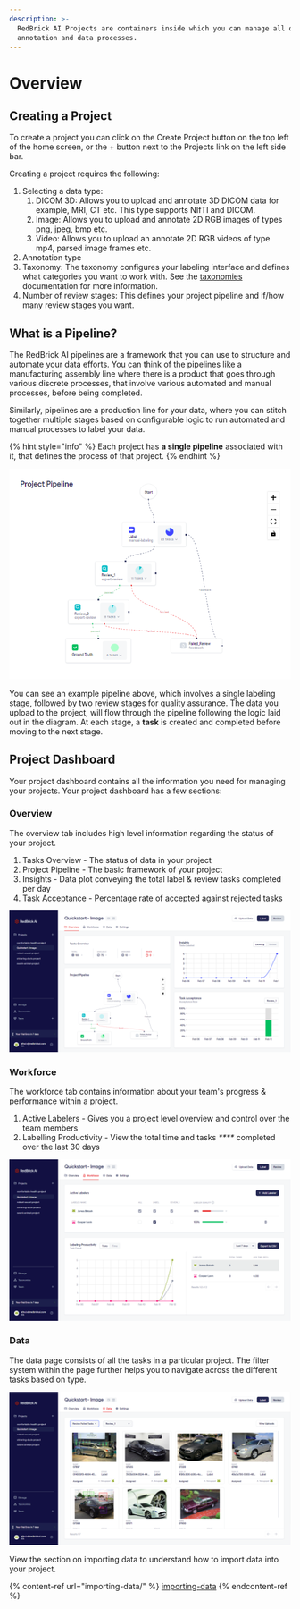 ```yaml
---
description: >-
  RedBrick AI Projects are containers inside which you can manage all of your
  annotation and data processes.
---
```


# Overview

## Creating a Project

To create a project you can click on the Create Project button on the top left of the home screen, or the + button next to the Projects link on the left side bar.&#x20;

Creating a project requires the following:&#x20;

1. Selecting a data type:
   1. DICOM 3D: Allows you to upload and annotate 3D DICOM data for example, MRI, CT etc. This type supports NIfTI and DICOM.
   2. Image: Allows you to upload and annotate 2D RGB images of types png, jpeg, bmp etc.
   3. Video: Allows you to upload an annotate 2D RGB videos of type mp4, parsed image frames etc.
2. Annotation type
3. Taxonomy: The taxonomy configures your labeling interface and defines what categories you want to work with. See the [taxonomies](../data-labeling/taxonomies.md) documentation for more information.
4. Number of review stages: This defines your project pipeline and if/how many review stages you want.&#x20;

## What is a Pipeline?

The RedBrick AI pipelines are a framework that you can use to structure and automate your data efforts. You can think of the pipelines like a manufacturing assembly line where there is a product that goes through various discrete processes, that involve various automated and manual processes, before being completed.&#x20;

Similarly, pipelines are a production line for your data, where you can stitch together multiple stages based on configurable logic to run automated and manual processes to label your data.&#x20;

{% hint style="info" %}
Each project has **a single pipeline** associated with it, that defines the process of that project.&#x20;
{% endhint %}

![Example pipeline, with a single label stage followed by two review stages.](<../.gitbook/assets/image 501.png>)

You can see an example pipeline above, which involves a single labeling stage, followed by two review stages for quality assurance. The data you upload to the project, will flow through the pipeline following the logic laid out in the diagram. At each stage, a **task** is created and completed before moving to the next stage.&#x20;

## Project Dashboard

Your project dashboard contains all the information you need for managing your projects. Your project dashboard has a few sections:&#x20;

### Overview

The overview tab includes high level information regarding the status of your project.&#x20;

1. Tasks Overview - The status of data in your project
2. Project Pipeline - The basic framework of your project
3. Insights - Data plot conveying the total label & review tasks completed per day
4. Task Acceptance - Percentage rate of accepted against rejected tasks

![The overview page gives you a quick insight of the status of your project.](../.gitbook/assets/wide.png)

### Workforce

The workforce tab contains information about your team's progress & performance within a project.

1. Active Labelers - Gives you a project level overview and control over the team members
2. Labelling Productivity - View the total time and tasks _****_ completed over the last 30 days&#x20;

![](../.gitbook/assets/workforce.png)

### Data

The data page consists of all the tasks in a particular project. The filter system within the page further helps you to navigate across the different tasks based on type.

![](../.gitbook/assets/data.png)

View the section on importing data to understand how to import data into your project.&#x20;

{% content-ref url="importing-data/" %}
[importing-data](importing-data/)
{% endcontent-ref %}
